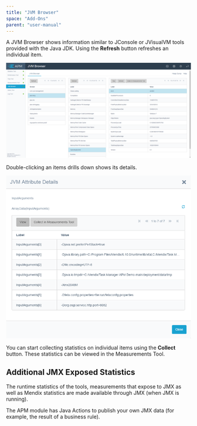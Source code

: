 ```yaml
---
title: "JVM Browser"
space: "Add-Ons"
parent: "user-manual"
---
```

A JVM Browser shows information similar to JConsole or JVisualVM tools provided with the Java JDK. Using the **Refresh** button refreshes an individual item.

![](attachments/JVM_Browser/Overview.png)                

Double-clicking an items drills down shows its details.

![](attachments/JVM_Browser/Details.png)

You can start collecting statistics on individual items using the **Collect** button. These statistics can be viewed in the Measurements Tool.

## Additional JMX Exposed Statistics

The runtime statistics of the tools, measurements that expose to JMX as well as Mendix statistics 
are made available through JMX (when JMX is running).

The APM module has Java Actions to publish your own JMX data (for example, the result of a business rule).
